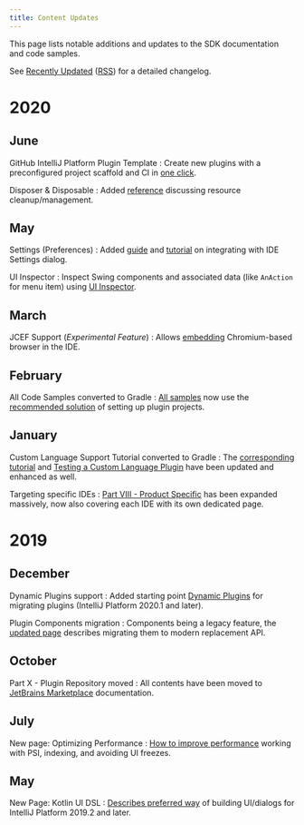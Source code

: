 ```yaml
---
title: Content Updates
---
```


This page lists notable additions and updates to the SDK documentation and code samples.

See [Recently Updated](/recently_updated.md) ([RSS](https://github.com/JetBrains/intellij-sdk-docs/commits/master.atom)) for a detailed changelog.


# 2020

## June
GitHub IntelliJ Platform Plugin Template
: Create new plugins with a preconfigured project scaffold and CI in [one click](/tutorials/github_template.md).

Disposer & Disposable
: Added [reference](/basics/disposers.md) discussing resource cleanup/management.

## May
Settings (Preferences)
: Added [guide](/reference_guide/settings_guide.md) and [tutorial](/tutorials/settings_tutorial.md) on integrating with IDE Settings dialog.

UI Inspector
: Inspect Swing components and associated data (like `AnAction` for menu item) using [UI Inspector](/reference_guide/internal_actions/internal_ui_inspector.md). 

## March
JCEF Support (_Experimental Feature_) 
: Allows [embedding](/reference_guide/jcef.md) Chromium-based browser in the IDE.

## February

All Code Samples converted to Gradle
: [All samples](https://github.com/JetBrains/intellij-sdk-docs/tree/master/code_samples) now use the [recommended solution](/tutorials/build_system.md) of setting up plugin projects.

## January

Custom Language Support Tutorial converted to Gradle
: The [corresponding tutorial](/tutorials/custom_language_support_tutorial.md) and [Testing a Custom Language Plugin](/tutorials/writing_tests_for_plugins.md) have been updated and enhanced as well.

Targeting specific IDEs
: [Part VIII - Product Specific](/basics/getting_started/plugin_compatibility.md) has been expanded massively, now also covering each IDE with its own dedicated page.


# 2019

## December

Dynamic Plugins support
: Added starting point [Dynamic Plugins](/basics/plugin_structure/dynamic_plugins.md) for migrating plugins (IntelliJ Platform 2020.1 and later). 

Plugin Components migration
: Components being a legacy feature, the [updated page](/basics/plugin_structure/plugin_components.md) describes migrating them to modern replacement API.


## October

Part X - Plugin Repository moved
: All contents have been moved to [JetBrains Marketplace](https://plugins.jetbrains.com/docs/marketplace/about-marketplace.html) documentation.

## July

New page: Optimizing Performance
: [How to improve performance](/reference_guide/performance/performance.md) working with PSI, indexing, and avoiding UI freezes.

## May

New Page: Kotlin UI DSL
: [Describes preferred way](/user_interface_components/kotlin_ui_dsl.md) of building UI/dialogs for IntelliJ Platform 2019.2 and later.